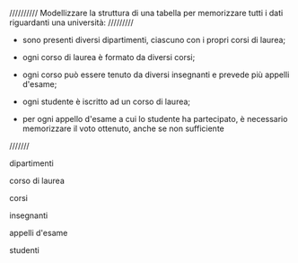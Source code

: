 




//////////      Modellizzare la struttura di una tabella per memorizzare tutti i dati riguardanti una università:       /////////



- sono presenti diversi dipartimenti, ciascuno con i propri corsi di laurea;

- ogni corso di laurea è formato da diversi corsi;

- ogni corso può essere tenuto da diversi insegnanti e prevede più appelli d'esame;

- ogni studente è iscritto ad un corso di laurea;

- per ogni appello d'esame a cui lo studente ha partecipato, è necessario memorizzare il voto ottenuto, anche se non sufficiente

///////


dipartimenti

corso di laurea

corsi

insegnanti

appelli d'esame

studenti

